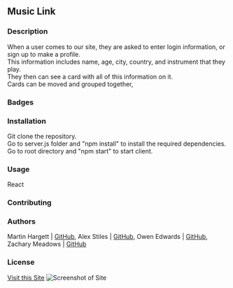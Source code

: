 ## Music Link

### Description
When a user comes to our site, they are asked to enter login information, or sign up to make a profile.  
This information includes name, age, city, country, and instrument that they play.  
They then can see a card with all of this information on it.  
Cards can be moved and grouped together, 

### Badges

### Installation
Git clone the repository.  
Go to server.js folder and "npm install" to install the required dependencies.  
Go to root directory and "npm start" to start client.

### Usage
React

### Contributing

### Authors
Martin Hargett | [GitHub](https://github.com/MHargett23), 
Alex Stiles | [GitHub](https://github.com/kffl3496), 
Owen Edwards | [GitHub](https://github.com/Ivyparade), 
Zachary Meadows | [GitHub](https://github.com/zachmdws)

### License

[Visit this Site](#)
![Screenshot of Site](#)